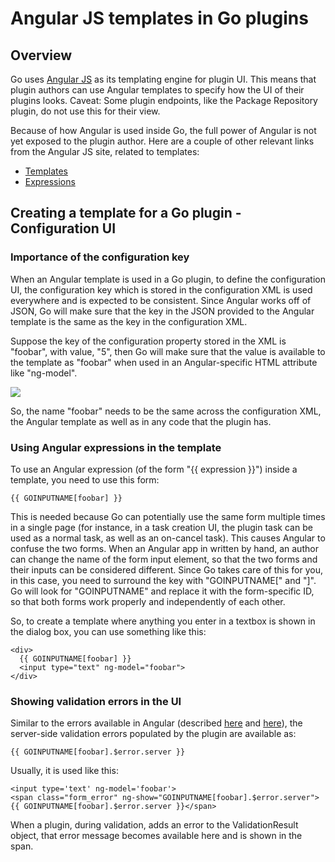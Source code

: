 # Angular JS templates in Go plugins

## Overview

Go uses [Angular JS](http://docs.angularjs.org/guide/templates) as its templating engine for plugin UI. This means that plugin authors can use Angular templates to specify how the UI of their plugins looks. Caveat: Some plugin endpoints, like the Package Repository plugin, do not use this for their view.

Because of how Angular is used inside Go, the full power of Angular is not yet exposed to the plugin author. Here are a couple of other relevant links from the Angular JS site, related to templates:

-   [Templates](http://docs.angularjs.org/tutorial/step_08)
-   [Expressions](http://docs.angularjs.org/guide/expression)

## Creating a template for a Go plugin - Configuration UI

### Importance of the configuration key

When an Angular template is used in a Go plugin, to define the configuration UI, the configuration key which is stored in the configuration XML is used everywhere and is expected to be consistent. Since Angular works off of JSON, Go will make sure that the key in the JSON provided to the Angular template is the same as the key in the configuration XML.

Suppose the key of the configuration property stored in the XML is "foobar", with value, "5", then Go will make sure that the value is available to the template as "foobar" when used in an Angular-specific HTML attribute like "ng-model".

![](../resources/images/plugin_angular.png)

So, the name "foobar" needs to be the same across the configuration XML, the Angular template as well as in any code that the plugin has.

### Using Angular expressions in the template

To use an Angular expression (of the form "{{ expression }}") inside a template, you need to use this form:

``` {.code}
{{ GOINPUTNAME[foobar] }}
```

This is needed because Go can potentially use the same form multiple times in a single page (for instance, in a task creation UI, the plugin task can be used as a normal task, as well as an on-cancel task). This causes Angular to confuse the two forms. When an Angular app in written by hand, an author can change the name of the form input element, so that the two forms and their inputs can be considered different. Since Go takes care of this for you, in this case, you need to surround the key with "GOINPUTNAME[" and "]". Go will look for "GOINPUTNAME" and replace it with the form-specific ID, so that both forms work properly and independently of each other.

So, to create a template where anything you enter in a textbox is shown in the dialog box, you can use something like this:

``` {.code}
<div>
  {{ GOINPUTNAME[foobar] }}
  <input type="text" ng-model="foobar">
</div>
```

### Showing validation errors in the UI

Similar to the errors available in Angular (described [here](http://docs.angularjs.org/api/ng/directive/input) and [here](http://docs.angularjs.org/guide/forms)), the server-side validation errors populated by the plugin are available as:

``` {.code}
{{ GOINPUTNAME[foobar].$error.server }}
```

Usually, it is used like this:

``` {.code}
<input type='text' ng-model='foobar'>
<span class="form_error" ng-show="GOINPUTNAME[foobar].$error.server">{{ GOINPUTNAME[foobar].$error.server }}</span>
```

When a plugin, during validation, adds an error to the ValidationResult object, that error message becomes available here and is shown in the span.